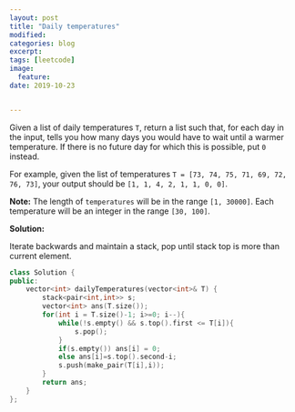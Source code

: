 ```yaml
---
layout: post
title: "Daily temperatures"
modified:
categories: blog
excerpt:
tags: [leetcode]
image:
  feature:
date: 2019-10-23


---
```


Given a list of daily temperatures `T`, return a list such that, for each day in the input, tells you how many days you would have to wait until a warmer temperature. If there is no future day for which this is possible, put `0` instead.

For example, given the list of temperatures `T = [73, 74, 75, 71, 69, 72, 76, 73]`, your output should be `[1, 1, 4, 2, 1, 1, 0, 0]`.

**Note:** The length of `temperatures` will be in the range `[1, 30000]`. Each temperature will be an integer in the range `[30, 100]`.



**Solution:**

Iterate backwards and maintain a stack, pop until stack top is more than current element.

```c++
class Solution {
public:
    vector<int> dailyTemperatures(vector<int>& T) {
        stack<pair<int,int>> s;
        vector<int> ans(T.size());
        for(int i = T.size()-1; i>=0; i--){
            while(!s.empty() && s.top().first <= T[i]){
                s.pop();
            }
            if(s.empty()) ans[i] = 0;
            else ans[i]=s.top().second-i;
            s.push(make_pair(T[i],i));
        }
        return ans;
    }
};
```

